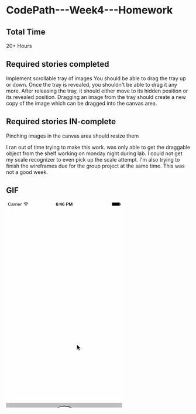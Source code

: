 CodePath---Week4---Homework
===========================

Total Time
--------
20+ Hours


Required stories completed
--------

Implement scrollable tray of images
You should be able to drag the tray up or down.
Once the tray is revealed, you shouldn't be able to drag it any more.
After releasing the tray, it should either move to its hidden position or its revealed position.
Dragging an image from the tray should create a new copy of the image which can be dragged into the canvas area.


Required stories IN-complete
--------

Pinching images in the canvas area should resize them 

I ran out of time trying to make this work. was only able to get the draggable object from the shelf working on monday night during lab. I could not get my scale recognizer to 
even pick up the scale attempt. I'm also trying to finish the wireframes due for the group project at the same time. This was not a good week.

GIF
--------

![week4gif](/Week4/Week4Lice.gif)
